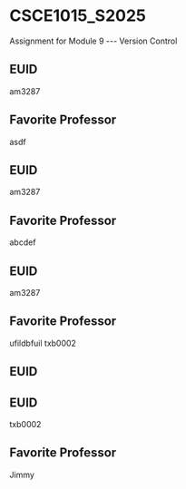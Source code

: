 # CSCE1015_S2025

Assignment for Module 9 --- Version Control

## EUID
am3287
## Favorite Professor
asdf
## EUID
am3287
## Favorite Professor
abcdef
## EUID
am3287
## Favorite Professor
ufildbfuil
txb0002
## EUID

## EUID
txb0002
## Favorite Professor
Jimmy
